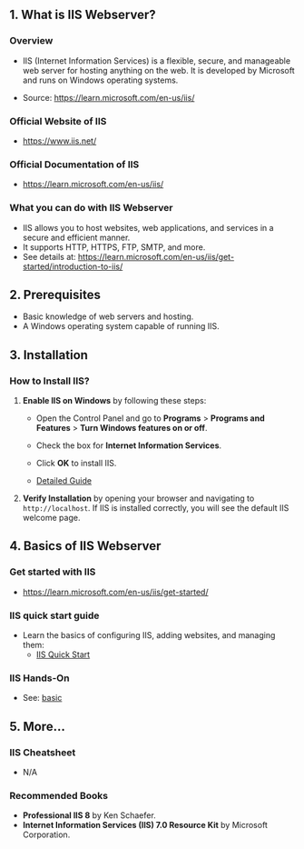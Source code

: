 ## 1. What is IIS Webserver?

### Overview

- IIS (Internet Information Services) is a flexible, secure, and manageable web server for hosting anything on the web. It is developed by Microsoft and runs on Windows operating systems.

- Source: https://learn.microsoft.com/en-us/iis/

### Official Website of IIS

- https://www.iis.net/

### Official Documentation of IIS

- https://learn.microsoft.com/en-us/iis/

### What you can do with IIS Webserver

- IIS allows you to host websites, web applications, and services in a secure and efficient manner.
- It supports HTTP, HTTPS, FTP, SMTP, and more.
- See details at: https://learn.microsoft.com/en-us/iis/get-started/introduction-to-iis/

## 2. Prerequisites

- Basic knowledge of web servers and hosting.
- A Windows operating system capable of running IIS.

## 3. Installation

### How to Install IIS?

1. **Enable IIS on Windows** by following these steps:

   - Open the Control Panel and go to **Programs** > **Programs and Features** > **Turn Windows features on or off**.
   - Check the box for **Internet Information Services**.
   - Click **OK** to install IIS.

   - [Detailed Guide](https://learn.microsoft.com/en-us/iis/install/installing-iis-7/)

2. **Verify Installation** by opening your browser and navigating to `http://localhost`. If IIS is installed correctly, you will see the default IIS welcome page.

## 4. Basics of IIS Webserver

### Get started with IIS

- https://learn.microsoft.com/en-us/iis/get-started/

### IIS quick start guide

- Learn the basics of configuring IIS, adding websites, and managing them:
   - [IIS Quick Start](https://learn.microsoft.com/en-us/iis/get-started/getting-started-with-iis/getting-started-with-the-iis-manager-in-iis-7-and-iis-8)

### IIS Hands-On

- See: [basic](./basic/)

## 5. More...

### IIS Cheatsheet

- N/A

### Recommended Books

- **Professional IIS 8** by Ken Schaefer.
- **Internet Information Services (IIS) 7.0 Resource Kit** by Microsoft Corporation.

